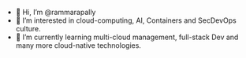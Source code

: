 - 👋 Hi, I’m @rammarapally
- 👀 I’m interested in cloud-computing, AI, Containers and SecDevOps culture.
- 🌱 I’m currently learning multi-cloud management, full-stack Dev and many more cloud-native technologies.


<!---
rammarapally/rammarapally is a ✨ special ✨ repository because its `README.md` (this file) appears on your GitHub profile.
You can click the Preview link to take a look at your changes.
--->
